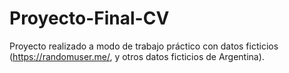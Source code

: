 # Proyecto-Final-CV
Proyecto realizado a modo de trabajo práctico con datos ficticios (https://randomuser.me/, y otros datos ficticios de Argentina).
